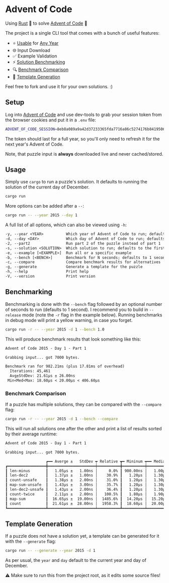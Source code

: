 # Advent of Code

Using [Rust](https://www.rust-lang.org/) 🦀 to solve [Advent of Code](https://adventofcode.com/) 🎄

The project is a single CLI tool that comes with a bunch of useful features:

- ⭐ [Usable](#usage) for [Any Year](https://adventofcode.com/events)
- 🌐 Input Download
- ✅ Example Validation
- ⚡ [Solution Benchmarking](#benchmarking)
- 🔍 [Benchmark Comparison](#benchmark-comparison)
- 📄 [Template Generation](#template-generation)

Feel free to fork and use it for your own solutions. :)

## Setup

Log into [Advent of Code](https://adventofcode.com/) and use dev-tools to grab your session token from the browser cookies and put it in a `.env` file:

```sh
ADVENT_OF_CODE_SESSION=8eb8a089a9a42d37233365fda7716a86c5274176b841950694cf87a99cee5aeee63e1dd4fdc8d9e8bf6fced939220674dfe651a4eaa8949a93e21f8347767957
```

The token should last for a full year, so you'll only need to refresh it for the next year's Advent of Code.

Note, that puzzle input is **always** downloaded live and never cached/stored.

## Usage

Simply use `cargo` to run a puzzle's solution. It defaults to running the solution of the current day of December.

```sh
cargo run
```

More options can be added after a `--`:

```sh
cargo run -- --year 2015 --day 1
```

A full list of all options, which can also be viewed using `-h`:

```txt
-y, --year <YEAR>          Which year of Advent of Code to run; defaults to the current year
-d, --day <DAY>            Which day of Advent of Code to run; defaults to the current day of December
-2, --part2                Run part 2 of the puzzle instead of part 1
-s, --solution <SOLUTION>  Which solution to run; defaults to the first solution
-e, --example [<EXAMPLE>]  Run all or a specific example
-b, --bench [<BENCH>]      Benchmark for N seconds; defaults to 1 second if no duration is specified
-c, --compare              Compare benchmark results for alternatives
-g, --generate             Generate a template for the puzzle
-h, --help                 Print help
-V, --version              Print version
```

## Benchmarking

Benchmarking is done with the `--bench` flag followed by an optional number of seconds to run (defaults to 1 second). I recommend you to build in `--release` mode (note the `-r` flag in the example below). Running benchmarks in debug mode will print a yellow warning, in case you forget.

```sh
cargo run -r -- --year 2015 -d 1 --bench 1.0
```

This will produce benchmark results that look something like this:

```txt
Advent of Code 2015 - Day 1 - Part 1

Grabbing input... got 7000 bytes.

Benchmark ran for 982.21ms (plus 17.81ms of overhead)
  Iterations: 45,461
  Avg±StdDev: 21.61µs ± 26.00ns
 Min<Med<Max: 18.60µs < 20.00µs < 406.60µs
```

### Benchmark Comparison

If a puzzle has multiple solutions, they can be compared with the `--compare` flag:

```sh
cargo run -r -- --year 2015 -d 1 --bench --compare
```

This will run all solutions one after the other and print a list of results sorted by their average runtime:

```txt
Advent of Code 2015 - Day 1 - Part 1

Grabbing input... got 7000 bytes.

                  ┏━━ Averge ±   StdDev ┯ Relative ┳━ Mininum ┯━━ Median ┯━ Maximum ┓
┏━━━━━━━━━━━━━━━━━╋━━━━━━━━━━━━━━━━━━━━━┿━━━━━━━━━━╋━━━━━━━━━━┿━━━━━━━━━━┿━━━━━━━━━━┫
┃ len-minus       ┃   1.05µs ±   1.00ns │     0.0% ┃ 900.00ns │   1.00µs │ 301.70µs ┃
┃ len-dec2        ┃   1.37µs ±   1.00ns │    30.9% ┃   1.20µs │   1.30µs │ 247.00µs ┃
┃ count-unsafe    ┃   1.38µs ±   2.00ns │    31.0% ┃   1.20µs │   1.30µs │ 320.20µs ┃
┃ map-sum-unsafe  ┃   1.43µs ±   3.00ns │    35.7% ┃   1.20µs │   1.30µs │ 898.70µs ┃
┃ len-dec2-unsafe ┃   1.43µs ±   2.00ns │    36.4% ┃   1.20µs │   1.30µs │ 274.00µs ┃
┃ count-twice     ┃   2.11µs ±   2.00ns │   100.5% ┃   1.80µs │   1.90µs │ 273.00µs ┃
┃ map-sum         ┃  16.65µs ±  19.00ns │  1485.6% ┃  14.20µs │  15.20µs │ 248.70µs ┃
┃ count           ┃  21.61µs ±  28.00ns │  1958.3% ┃  18.60µs │  20.00µs │ 302.40µs ┃
┗━━━━━━━━━━━━━━━━━┻━━━━━━━━━━━━━━━━━━━━━┷━━━━━━━━━━┻━━━━━━━━━━┷━━━━━━━━━━┷━━━━━━━━━━┛
```

## Template Generation

If a puzzle does not have a solution yet, a template can be generated for it with the `--generate` flag:

```sh
cargo run -- --generate --year 2015 -d 1
```

As per usual, the `year` and `day` default to the current year and day of December.

⚠ Make sure to run this from the project root, as it edits some source files!
